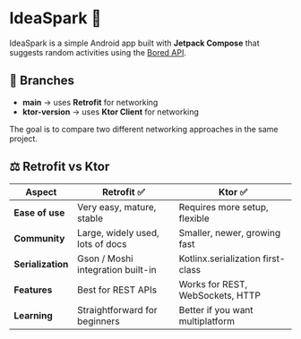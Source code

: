 # IdeaSpark 🎉

IdeaSpark is a simple Android app built with **Jetpack Compose** that suggests random activities using the [Bored API](https://www.boredapi.com/).


## 🔀 Branches
- **main** → uses **Retrofit** for networking  
- **ktor-version** → uses **Ktor Client** for networking  

The goal is to compare two different networking approaches in the same project.


## ⚖️ Retrofit vs Ktor

| Aspect            | Retrofit ✅                         | Ktor ✅                           |
|-------------------|-------------------------------------|-----------------------------------|
| **Ease of use**   | Very easy, mature, stable           | Requires more setup, flexible     |
| **Community**     | Large, widely used, lots of docs    | Smaller, newer, growing fast      |
| **Serialization** | Gson / Moshi integration built-in   | Kotlinx.serialization first-class |
| **Features**      | Best for REST APIs                  | Works for REST, WebSockets, HTTP  |
| **Learning**      | Straightforward for beginners       | Better if you want multiplatform  |
